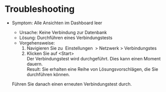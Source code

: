# Troubleshooting

- Symptom: Alle Ansichten im Dashboard leer
    - Ursache: Keine Verbindung zur Datenbank
    - Lösung: Durchführen eines Verbindungstests
    - Vorgehensweise: 
      1. Navigieren Sie zu  Einstellungen  > Netzwerk > Verbindungstes
      2. Klicken Sie auf \<Start>  
   Der Verbindungstest wird durchgeführt. Dies kann einen Moment dauern.  
   Result: Sie erhalten eine Reihe von Lösungsvorschlägen, die Sie durchführen können.  

    Führen Sie danach einen erneuten Verbindungstest   durch.